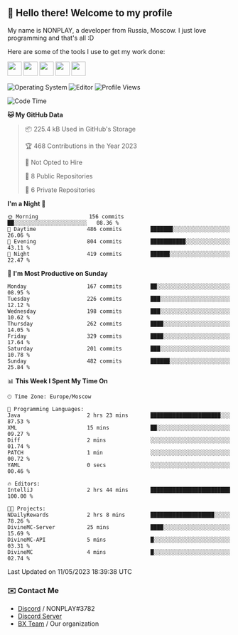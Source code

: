 ## :wave: Hello there! Welcome to my profile

My name is NONPLAY, a developer from Russia, Moscow. I just love programming and that's all :D

Here are some of the tools I use to get my work done:

<kbd><img height="32" src="https://img.icons8.com/color/2x/visual-studio-code-2019.png"></kbd>
<kbd><img height="32" src="https://img.icons8.com/color/2x/linux.png"></kbd>
<kbd><img height="32" src="https://img.icons8.com/fluent/2x/console.png"></kbd>
<kbd><img height="32" src="https://img.icons8.com/color/2x/open-source.png"></kbd>
<kbd><img height="32" src="https://img.icons8.com/color/2x/git.png"></kbd>

![Operating System](https://img.shields.io/badge/OS-Windows%2010%20Pro-informational?style=for-the-badge&logo=Windows&logoColor=white&color=007ec6)
![Editor](https://img.shields.io/badge/Editor-VS%20Code-informational?style=for-the-badge&logo=Visual%20Studio%20Code&logoColor=white&color=007ec6)
![Profile Views](https://komarev.com/ghpvc/?username=NONPLAYT&color=blue&style=for-the-badge)

<!--START_SECTION:waka-->
![Code Time](http://img.shields.io/badge/Code%20Time-131%20hrs%2047%20mins-blue)

**🐱 My GitHub Data** 

> 📦 225.4 kB Used in GitHub's Storage 
 > 
> 🏆 468 Contributions in the Year 2023
 > 
> 🚫 Not Opted to Hire
 > 
> 📜 8 Public Repositories 
 > 
> 🔑 6 Private Repositories 
 > 
**I'm a Night 🦉** 

```text
🌞 Morning                156 commits         ██░░░░░░░░░░░░░░░░░░░░░░░   08.36 % 
🌆 Daytime                486 commits         ███████░░░░░░░░░░░░░░░░░░   26.06 % 
🌃 Evening                804 commits         ███████████░░░░░░░░░░░░░░   43.11 % 
🌙 Night                  419 commits         ██████░░░░░░░░░░░░░░░░░░░   22.47 % 
```
📅 **I'm Most Productive on Sunday** 

```text
Monday                   167 commits         ██░░░░░░░░░░░░░░░░░░░░░░░   08.95 % 
Tuesday                  226 commits         ███░░░░░░░░░░░░░░░░░░░░░░   12.12 % 
Wednesday                198 commits         ███░░░░░░░░░░░░░░░░░░░░░░   10.62 % 
Thursday                 262 commits         ████░░░░░░░░░░░░░░░░░░░░░   14.05 % 
Friday                   329 commits         ████░░░░░░░░░░░░░░░░░░░░░   17.64 % 
Saturday                 201 commits         ███░░░░░░░░░░░░░░░░░░░░░░   10.78 % 
Sunday                   482 commits         ██████░░░░░░░░░░░░░░░░░░░   25.84 % 
```


📊 **This Week I Spent My Time On** 

```text
🕑︎ Time Zone: Europe/Moscow

💬 Programming Languages: 
Java                     2 hrs 23 mins       ██████████████████████░░░   87.53 % 
XML                      15 mins             ██░░░░░░░░░░░░░░░░░░░░░░░   09.27 % 
Diff                     2 mins              ░░░░░░░░░░░░░░░░░░░░░░░░░   01.74 % 
PATCH                    1 min               ░░░░░░░░░░░░░░░░░░░░░░░░░   00.72 % 
YAML                     0 secs              ░░░░░░░░░░░░░░░░░░░░░░░░░   00.46 % 

🔥 Editors: 
IntelliJ                 2 hrs 44 mins       █████████████████████████   100.00 % 

🐱‍💻 Projects: 
NDailyRewards            2 hrs 8 mins        ████████████████████░░░░░   78.26 % 
DivineMC-Server          25 mins             ████░░░░░░░░░░░░░░░░░░░░░   15.69 % 
DivineMC-API             5 mins              █░░░░░░░░░░░░░░░░░░░░░░░░   03.31 % 
DivineMC                 4 mins              █░░░░░░░░░░░░░░░░░░░░░░░░   02.74 % 
```


 Last Updated on 11/05/2023 18:39:38 UTC
<!--END_SECTION:waka-->

### ✉️ Contact Me

- [Discord](https://discord.com/users/597087584090587177) / NONPLAY#3782
- [Discord Server](https://discord.gg/p7cxhw7E2M)
- [BX Team](https://github.com/BX-Team) / Our organization
